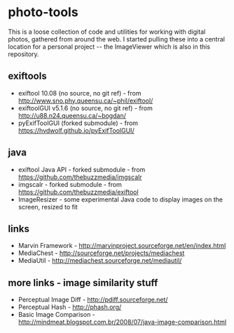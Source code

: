 # photo-tools
This is a loose collection of code and utilities for working with digital photos, gathered from around the web.
I started pulling these into a central location for a personal project -- the ImageViewer which is also in this repository.

## exiftools
- exiftool 10.08 (no source, no git ref) - from http://www.sno.phy.queensu.ca/~phil/exiftool/
- exiftoolGUI v5.1.6 (no source, no git ref) - from http://u88.n24.queensu.ca/~bogdan/
- pyExifToolGUI (forked submodule) - from https://hvdwolf.github.io/pyExifToolGUI/

## java
- exiftool Java API - forked submodule - from https://github.com/thebuzzmedia/imgscalr
- imgscalr - forked submodule - from https://github.com/thebuzzmedia/exiftool
- ImageResizer - some experimental Java code to display images on the screen, resized to fit

## links
- Marvin Framework - http://marvinproject.sourceforge.net/en/index.html
- MediaChest - http://sourceforge.net/projects/mediachest
- MediaUtil - http://mediachest.sourceforge.net/mediautil/

## more links - image similarity stuff
- Perceptual Image Diff - http://pdiff.sourceforge.net/
- Perceptual Hash - http://phash.org/
- Basic Image Comparison - http://mindmeat.blogspot.com.br/2008/07/java-image-comparison.html
